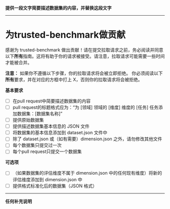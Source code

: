 **提供一段文字简要描述数据集的内容，并替换这段文字**

------
# 为trusted-benchmark做贡献

感谢为 trusted-benchmark 做出贡献！请在提交拉取请求之前，务必阅读并同意以下**所有**指南。这将有助于你的请求被接受。请注意，拉取请求可能需要一些时间才能被合并。

**注意：** 如果你不遵循以下步骤，你的拉取请求将会被立即拒绝。
你必须阅读以下**所有**要求，并在对应的方框中打上 X，否则你的拉取请求将会被拒绝。

**基本要求**

- [ ] 在pull request中简要描述数据集的内容
- [ ] pull request的标题格式应为：“为 [领域] 领域的 [维度] 维度的 [任务] 任务添加数据集：[数据集名称]”
- [ ] 提供原始数据集
- [ ] 提供描述数据集基本信息的 JSON 文件
- [ ] 将数据集的基本信息添加到 dataset.json 文件中
- [ ] 除了 dataset.json 或（如有需要）dimension.json 之外，请勿修改其他文件
- [ ] 每个数据集只提交过一次
- [ ] 每个pull request只提交一个数据集

**可选项**

- [ ] （如果数据集的评估维度不属于 dimension.json 中的任何现有维度）将新的评估维度添加到 dimension.json 中
- [ ] 提供格式标准化后的数据集（JSON 格式）

 ------

 **任何补充说明**